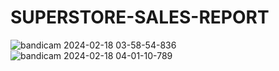 # SUPERSTORE-SALES-REPORT
![bandicam 2024-02-18 03-58-54-836](https://github.com/TAHA2255/SUPER-STORE-SALES_ANALYSIS/assets/112281071/3d5ceb69-7862-4448-9a47-1cc1b9b594f7)
![bandicam 2024-02-18 04-01-10-789](https://github.com/TAHA2255/SUPER-STORE-SALES_ANALYSIS/assets/112281071/f7d7eef0-3dd5-43a9-96b3-0d5f4e18b417)
